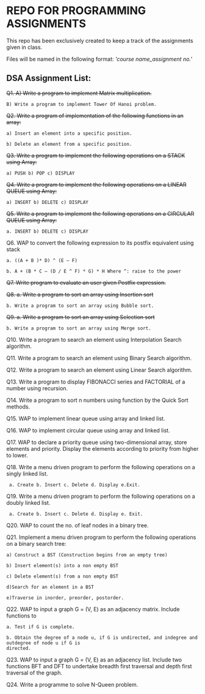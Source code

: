 # REPO FOR PROGRAMMING ASSIGNMENTS

This repo has been exclusively created to keep a track of the assignments given in class.

Files will be named in the following format: *'course name_assignment no.'*

## DSA Assignment List:
~~Q1. A) Write a program to implement Matrix multiplication.~~

    B) Write a program to implement Tower Of Hanoi problem.
    
~~Q2. Write a program of implementation of the following functions in an array:~~

    a) Insert an element into a specific position.
    
    b) Delete an element from a specific position.
    
~~Q3. Write a program to implement the following operations on a STACK using Array:~~

    a) PUSH b) POP c) DISPLAY
    
~~Q4. Write a program to implement the following operations on a LINEAR QUEUE using Array:~~

    a) INSERT b) DELETE c) DISPLAY
    
~~Q5. Write a program to implement the following operations on a CIRCULAR QUEUE using Array:~~

    a. INSERT b) DELETE c) DISPLAY
    
Q6. WAP to convert the following expression to its postfix equivalent using stack

    a. ((A + B )* D) ^ (E – F)
    
    b. A + (B * C – (D / E ^ F) * G) * H Where ^: raise to the power
    
~~Q7. Write program to evaluate an user given Postfix expression.~~

~~Q8. a. Write a program to sort an array using Insertion sort~~

    b. Write a program to sort an array using Bubble sort.
    
~~Q9. a. Write a program to sort an array using Selection sort~~

    b. Write a program to sort an array using Merge sort.
    
Q10. Write a program to search an element using Interpolation Search algorithm.

Q11. Write a program to search an element using Binary Search algorithm.

Q12. Write a program to search an element using Linear Search algorithm.

Q13. Write a program to display FIBONACCI series and FACTORIAL of a number using recursion.

Q14. Write a program to sort n numbers using function by the Quick Sort methods.

Q15. WAP to implement linear queue using array and linked list.

Q16. WAP to implement circular queue using array and linked list.

Q17. WAP to declare a priority queue using two-dimensional array, store elements and priority. Display the
     elements according to priority from higher to lower.
     
Q18. Write a menu driven program to perform the following operations on a singly linked list.

     a. Create b. Insert c. Delete d. Display e.Exit.
     
Q19. Write a menu driven program to perform the following operations on a doubly linked list.

     a. Create b. Insert c. Delete d. Display e. Exit.
     
Q20. WAP to count the no. of leaf nodes in a binary tree.

Q21. Implement a menu driven program to perform the following operations on a binary search tree:

    a) Construct a BST (Construction begins from an empty tree)
    
    b) Insert element(s) into a non empty BST
    
    c) Delete element(s) from a non empty BST
    
    d)Search for an element in a BST
    
    e)Traverse in inorder, preorder, postorder.
    
Q22. WAP to input a graph G = (V, E) as an adjacency matrix. Include functions to

    a. Test if G is complete.
    
    b. Obtain the degree of a node u, if G is undirected, and indegree and outdegree of node u if G is
    directed.
    
Q23. WAP to input a graph G = (V, E) as an adjacency list. Include two functions BFT and DFT to undertake
     breadth first traversal and depth first traversal of the graph.
     
Q24. Write a programme to solve N-Queen problem.
